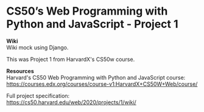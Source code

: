 # CS50’s Web Programming with Python and JavaScript - Project 1
**Wiki**\
Wiki mock using Django.

This was Project 1 from HarvardX's CS50w course.

**Resources**\
Harvard's CS50 Web Programming with Python and JavaScript course: https://courses.edx.org/courses/course-v1:HarvardX+CS50W+Web/course/

Full project specification: https://cs50.harvard.edu/web/2020/projects/1/wiki/
